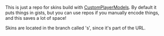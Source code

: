 This is just a repo for skins build with [CustomPlayerModels](https://github.com/tom5454/CustomPlayerModels). By default it puts things in gists, but you can use repos if you manually encode things, and this saves a lot of space!

Skins are located in the branch called 's', since it's part of the URL.
